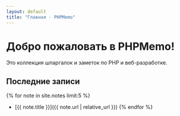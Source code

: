 ```yaml
---
layout: default
title: "Главная - PHPMemo"
---
```

# Добро пожаловать в PHPMemo!

Это коллекция шпаргалок и заметок по PHP и веб-разработке.

## Последние записи

{% for note in site.notes limit:5 %}
* [{{ note.title }}]({{ note.url | relative_url }})
{% endfor %}
